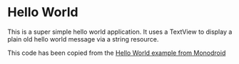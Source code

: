 Hello World
===========

This is a super simple hello world application. It uses a TextView to
display a plain old hello world message via a string resource.

This code has been copied from the [Hello World example from Monodroid](https://github.com/xamarin/monodroid-samples/tree/master/HelloWorld)
